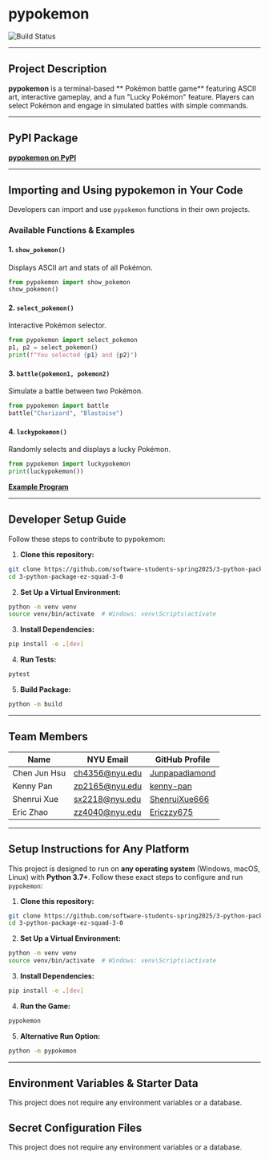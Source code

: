 # pypokemon

![Build Status](https://github.com/software-students-spring2025/3-python-package-ez-squad-3-0/actions/workflows/build.yaml/badge.svg)

---

## Project Description

**pypokemon** is a terminal-based ** Pokémon battle game** featuring ASCII art, interactive gameplay, and a fun "Lucky Pokémon" feature. Players can select Pokémon and engage in simulated battles with simple commands.

---

## PyPI Package

 **[pypokemon on PyPI](https://pypi.org/project/pypokemon/)**

---

## Importing and Using pypokemon in Your Code

Developers can import and use `pypokemon` functions in their own projects.

### Available Functions & Examples

#### 1. `show_pokemon()`
Displays ASCII art and stats of all Pokémon.

```python
from pypokemon import show_pokemon
show_pokemon()
```

#### 2. `select_pokemon()`
Interactive Pokémon selector.

```python
from pypokemon import select_pokemon
p1, p2 = select_pokemon()
print(f"You selected {p1} and {p2}")
```

#### 3. `battle(pokemon1, pokemon2)`
Simulate a battle between two Pokémon.

```python
from pypokemon import battle
battle("Charizard", "Blastoise")
```

#### 4. `luckypokemon()`
Randomly selects and displays a lucky Pokémon.

```python
from pypokemon import luckypokemon
print(luckypokemon())
```

**[Example Program](./example.py)**

---
## Developer Setup Guide
Follow these steps to contribute to pypokemon:


1. **Clone this repository:**
```bash
git clone https://github.com/software-students-spring2025/3-python-package-ez-squad-3-0.git
cd 3-python-package-ez-squad-3-0
```
2. **Set Up a Virtual Environment:**
```bash
python -m venv venv
source venv/bin/activate  # Windows: venv\Scripts\activate
```


3. **Install Dependencies:**
```bash
pip install -e .[dev]
```


4. **Run Tests:**
```bash
pytest
```


5. **Build Package:**
```bash
python -m build
```


---
##  Team Members

| Name           | NYU Email           | GitHub Profile                                           |
|----------------|---------------------|----------------------------------------------------------|
| Chen Jun Hsu   | ch4356@nyu.edu      | [Junpapadiamond](https://github.com/Junpapadiamond)     |
| Kenny Pan      | zp2165@nyu.edu      | [kenny-pan](https://github.com/kenny-pan)               |
| Shenrui Xue    | sx2218@nyu.edu      | [ShenruiXue666](https://github.com/ShenruiXue666)       |
| Eric Zhao      | zz4040@nyu.edu      | [Ericzzy675](https://github.com/Ericzzy675)             |

---

##  Setup Instructions for Any Platform

This project is designed to run on **any operating system** (Windows, macOS, Linux) with **Python 3.7+**. Follow these exact steps to configure and run `pypokemon`:

1. **Clone this repository:**
```bash
git clone https://github.com/software-students-spring2025/3-python-package-ez-squad-3-0.git
cd 3-python-package-ez-squad-3-0
```
2. **Set Up a Virtual Environment:**
```bash
python -m venv venv
source venv/bin/activate  # Windows: venv\Scripts\activate
```


3. **Install Dependencies:**
```bash
pip install -e .[dev]
```


4. **Run the Game:**
```bash
pypokemon
```


5. **Alternative Run Option:**
```bash
python -m pypokemon
```
---

##  Environment Variables & Starter Data
This project does not require any environment variables or a database.
##  Secret Configuration Files
This project does not require any environment variables or a database.
